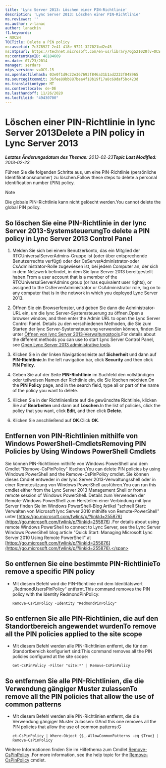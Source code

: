 ```yaml
---
title: 'Lync Server 2013: Löschen einer PIN-Richtlinie'
description: 'Lync Server 2013: Löschen einer PIN-Richtlinie'
ms.reviewer: ''
ms.author: v-lanac
author: lanachin
f1.keywords:
- NOCSH
TOCTitle: Delete a PIN policy
ms:assetid: 7c378927-2e41-418e-9721-327021bd2e45
ms:mtpsurl: https://technet.microsoft.com/en-us/library/Gg521020(v=OCS.15)
ms:contentKeyID: 48184609
ms.date: 07/23/2014
manager: serdars
mtps_version: v=OCS.15
ms.openlocfilehash: 03e0f1d9c22e367693f846a31b1ad2232f048965
ms.sourcegitcommit: 36fee89bb887bea4f18b19f17a8c69daf5bc423d
ms.translationtype: MT
ms.contentlocale: de-DE
ms.lasthandoff: 11/26/2020
ms.locfileid: "49430700"
---
```

# <a name="delete-a-pin-policy-in-lync-server-2013"></a><span data-ttu-id="9657e-103">Löschen einer PIN-Richtlinie in lync Server 2013</span><span class="sxs-lookup"><span data-stu-id="9657e-103">Delete a PIN policy in Lync Server 2013</span></span>

<div data-xmlns="http://www.w3.org/1999/xhtml">

<div class="topic" data-xmlns="http://www.w3.org/1999/xhtml" data-msxsl="urn:schemas-microsoft-com:xslt" data-cs="https://msdn.microsoft.com/">

<div data-asp="https://msdn2.microsoft.com/asp">



</div>

<div id="mainSection">

<div id="mainBody"><span data-ttu-id="9657e-104">

<span> </span></span><span class="sxs-lookup"><span data-stu-id="9657e-104">

<span> </span></span></span>

<span data-ttu-id="9657e-105">_**Letztes Änderungsdatum des Themas:** 2013-02-23_</span><span class="sxs-lookup"><span data-stu-id="9657e-105">_**Topic Last Modified:** 2013-02-23_</span></span>

<span data-ttu-id="9657e-106">Führen Sie die folgenden Schritte aus, um eine PIN-Richtlinie (persönliche Identifikationsnummer) zu löschen.</span><span class="sxs-lookup"><span data-stu-id="9657e-106">Follow these steps to delete a personal identification number (PIN) policy.</span></span>

<div>


> [!NOTE]  
> <span data-ttu-id="9657e-107">Die globale PIN-Richtlinie kann nicht gelöscht werden.</span><span class="sxs-lookup"><span data-stu-id="9657e-107">You cannot delete the global PIN policy.</span></span>



</div>

<div>

## <a name="to-delete-a-pin-policy-in-lync-server-2013-control-panel"></a><span data-ttu-id="9657e-108">So löschen Sie eine PIN-Richtlinie in der lync Server 2013-Systemsteuerung</span><span class="sxs-lookup"><span data-stu-id="9657e-108">To delete a PIN policy in Lync Server 2013 Control Panel</span></span>

1.  <span data-ttu-id="9657e-109">Melden Sie sich bei einem Benutzerkonto, das ein Mitglied der RTCUniversalServerAdmins-Gruppe ist (oder über entsprechende Benutzerrechte verfügt) oder der CsServerAdministrator-oder CsAdministrator-Rolle zugewiesen ist, bei jedem Computer an, der sich in dem Netzwerk befindet, in dem Sie lync Server 2013 bereitgestellt haben.</span><span class="sxs-lookup"><span data-stu-id="9657e-109">From a user account that is a member of the RTCUniversalServerAdmins group (or has equivalent user rights), or assigned to the CsServerAdministrator or CsAdministrator role, log on to any computer that is in the network in which you deployed Lync Server 2013.</span></span>

2.  <span data-ttu-id="9657e-110">Öffnen Sie ein Browserfenster, und geben Sie dann die Administrator-URL ein, um die lync Server-Systemsteuerung zu öffnen.</span><span class="sxs-lookup"><span data-stu-id="9657e-110">Open a browser window, and then enter the Admin URL to open the Lync Server Control Panel.</span></span> <span data-ttu-id="9657e-111">Details zu den verschiedenen Methoden, die Sie zum Starten der lync Server-Systemsteuerung verwenden können, finden Sie unter [Öffnen von lync Server 2013-Verwaltungstools](lync-server-2013-open-lync-server-administrative-tools.md).</span><span class="sxs-lookup"><span data-stu-id="9657e-111">For details about the different methods you can use to start Lync Server Control Panel, see [Open Lync Server 2013 administrative tools](lync-server-2013-open-lync-server-administrative-tools.md).</span></span>

3.  <span data-ttu-id="9657e-112">Klicken Sie in der linken Navigationsleiste auf **Sicherheit** und dann auf **PIN-Richtlinie**.</span><span class="sxs-lookup"><span data-stu-id="9657e-112">In the left navigation bar, click **Security** and then click **PIN Policy**.</span></span>

4.  <span data-ttu-id="9657e-113">Geben Sie auf der Seite **PIN-Richtlinie** im Suchfeld den vollständigen oder teilweisen Namen der Richtlinie ein, die Sie löschen möchten.</span><span class="sxs-lookup"><span data-stu-id="9657e-113">On the **PIN Policy** page, and in the search field, type all or part of the name of the policy you want to delete.</span></span>

5.  <span data-ttu-id="9657e-114">Klicken Sie in der Richtlinienliste auf die gewünschte Richtlinie, klicken Sie auf **Bearbeiten** und dann auf **Löschen**.</span><span class="sxs-lookup"><span data-stu-id="9657e-114">In the list of policies, click the policy that you want, click **Edit**, and then click **Delete**.</span></span>

6.  <span data-ttu-id="9657e-115">Klicken Sie anschließend auf **OK**.</span><span class="sxs-lookup"><span data-stu-id="9657e-115">Click **OK**.</span></span>

</div>

<div>

## <a name="removing-pin-policies-by-using-windows-powershell-cmdlets"></a><span data-ttu-id="9657e-116">Entfernen von PIN-Richtlinien mithilfe von Windows PowerShell-Cmdlets</span><span class="sxs-lookup"><span data-stu-id="9657e-116">Removing PIN Policies by Using Windows PowerShell Cmdlets</span></span>

<span data-ttu-id="9657e-117">Sie können PIN-Richtlinien mithilfe von Windows PowerShell und dem Cmdlet "Remove-CsPinPolicy" löschen.</span><span class="sxs-lookup"><span data-stu-id="9657e-117">You can delete PIN policies by using Windows PowerShell and the Remove-CsPinPolicy cmdlet.</span></span> <span data-ttu-id="9657e-118">Sie können dieses Cmdlet entweder in der lync Server 2013-Verwaltungsshell oder in einer Remotesitzung von Windows PowerShell ausführen.</span><span class="sxs-lookup"><span data-stu-id="9657e-118">You can run this cmdlet either from the Lync Server 2013 Management Shell or from a remote session of Windows PowerShell.</span></span> <span data-ttu-id="9657e-119">Details zum Verwenden der Remote-Windows PowerShell zum Herstellen einer Verbindung mit lync Server finden Sie im Windows PowerShell-Blog Artikel "schnell Start: Verwalten von Microsoft lync Server 2010 mithilfe von Remote-PowerShell" unter [https://go.microsoft.com/fwlink/p/?linkId=255876](https://go.microsoft.com/fwlink/p/?linkid=255876) .</span><span class="sxs-lookup"><span data-stu-id="9657e-119">For details about using remote Windows PowerShell to connect to Lync Server, see the Lync Server Windows PowerShell blog article "Quick Start: Managing Microsoft Lync Server 2010 Using Remote PowerShell" at [https://go.microsoft.com/fwlink/p/?linkId=255876](https://go.microsoft.com/fwlink/p/?linkid=255876).</span></span>

<div>

## <a name="to-remove-a-specific-pin-policy"></a><span data-ttu-id="9657e-120">So entfernen Sie eine bestimmte PIN-Richtlinie</span><span class="sxs-lookup"><span data-stu-id="9657e-120">To remove a specific PIN policy</span></span>

  - <span data-ttu-id="9657e-121">Mit diesem Befehl wird die PIN-Richtlinie mit dem Identitätswert „RedmondUsersPinPolicy“ entfernt.</span><span class="sxs-lookup"><span data-stu-id="9657e-121">This command removes the PIN policy with the Identity RedmondPinPolicy:</span></span>
    
        Remove-CsPinPolicy -Identity "RedmondPinPolicy"

</div>

<div>

## <a name="to-remove-all-the-pin-policies-applied-to-the-site-scope"></a><span data-ttu-id="9657e-122">So entfernen Sie alle PIN-Richtlinien, die auf den Standortbereich angewendet wurden</span><span class="sxs-lookup"><span data-stu-id="9657e-122">To remove all the PIN policies applied to the site scope</span></span>

  - <span data-ttu-id="9657e-123">Mit diesem Befehl werden alle PIN-Richtlinien entfernt, die für den Standortbereich konfiguriert sind:</span><span class="sxs-lookup"><span data-stu-id="9657e-123">This command removes all the PIN policies configured at the site scope:</span></span>
    
        Get-CsPinPolicy -Filter "site:*" | Remove-CsPinPolicy

</div>

<div>

## <a name="to-remove-all-the-pin-policies-that-allow-the-use-of-common-patterns"></a><span data-ttu-id="9657e-124">So entfernen Sie alle PIN-Richtlinien, die die Verwendung gängiger Muster zulassen</span><span class="sxs-lookup"><span data-stu-id="9657e-124">To remove all the PIN policies that allow the use of common patterns</span></span>

  - <span data-ttu-id="9657e-125">Mit diesem Befehl werden alle PIN-Richtlinien entfernt, die die Verwendung gängiger Muster zulassen: G</span><span class="sxs-lookup"><span data-stu-id="9657e-125">And this one removes all the PIN policies that allow the use of common patterns:G</span></span>
    
        et-CsPinPolicy | Where-Object {$_.AllowCommonPatterns -eq $True} | Remove-CsPinPolicy

</div>

<span data-ttu-id="9657e-126">Weitere Informationen finden Sie im Hilfethema zum Cmdlet [Remove-CsPinPolicy](https://docs.microsoft.com/powershell/module/skype/Remove-CsPinPolicy) .</span><span class="sxs-lookup"><span data-stu-id="9657e-126">For more information, see the help topic for the [Remove-CsPinPolicy](https://docs.microsoft.com/powershell/module/skype/Remove-CsPinPolicy) cmdlet.</span></span>

<span data-ttu-id="9657e-127"></div>

</div>

<span> </span>

</div>

</div>

</span><span class="sxs-lookup"><span data-stu-id="9657e-127"></div>

</div>

<span> </span>

</div>

</div>

</span></span></div>

